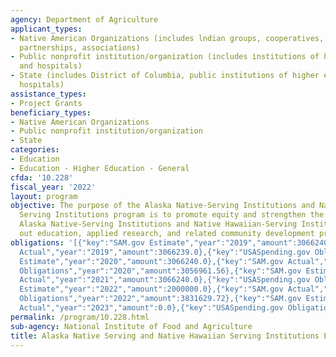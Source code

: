 ```yaml
---
agency: Department of Agriculture
applicant_types:
- Native American Organizations (includes lndian groups, cooperatives, corporations,
  partnerships, associations)
- Public nonprofit institution/organization (includes institutions of higher education
  and hospitals)
- State (includes District of Columbia, public institutions of higher education and
  hospitals)
assistance_types:
- Project Grants
beneficiary_types:
- Native American Organizations
- Public nonprofit institution/organization
- State
categories:
- Education
- Education - Higher Education - General
cfda: '10.228'
fiscal_year: '2022'
layout: program
objective: The purpose of the Alaska Native-Serving Institutions and Native Hawaiian-
  Serving Institutions program is to promote equity and strengthen the ability of
  Alaska Native-Serving Institutions and Native Hawaiian-Serving Institutions to carry
  out education, applied research, and related community development programs.
obligations: '[{"key":"SAM.gov Estimate","year":"2019","amount":3066240.0},{"key":"SAM.gov
  Actual","year":"2019","amount":3066239.0},{"key":"USASpending.gov Obligations","year":"2019","amount":3038453.32},{"key":"SAM.gov
  Estimate","year":"2020","amount":3066240.0},{"key":"SAM.gov Actual","year":"2020","amount":3066240.0},{"key":"USASpending.gov
  Obligations","year":"2020","amount":3056961.56},{"key":"SAM.gov Estimate","year":"2021","amount":3066240.0},{"key":"SAM.gov
  Actual","year":"2021","amount":3066240.0},{"key":"USASpending.gov Obligations","year":"2021","amount":3150779.64},{"key":"SAM.gov
  Estimate","year":"2022","amount":2000000.0},{"key":"SAM.gov Actual","year":"2022","amount":2000000.0},{"key":"USASpending.gov
  Obligations","year":"2022","amount":3831629.72},{"key":"SAM.gov Estimate","year":"2023","amount":4787050.0},{"key":"SAM.gov
  Actual","year":"2023","amount":0.0},{"key":"USASpending.gov Obligations","year":"2023","amount":4848819.28}]'
permalink: /program/10.228.html
sub-agency: National Institute of Food and Agriculture
title: Alaska Native Serving and Native Hawaiian Serving Institutions Education Grants
---
```

